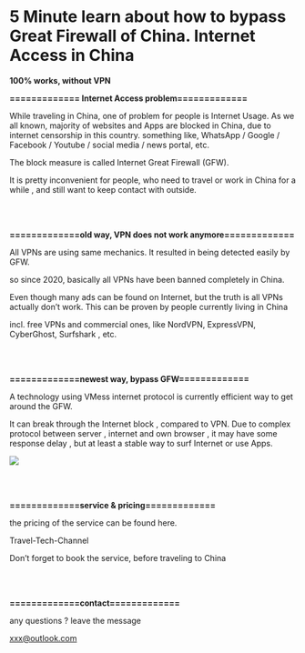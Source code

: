 # 5 Minute learn about how to bypass Great Firewall of China.    Internet Access in China

**100% works,  without VPN**

**============= Internet Access problem=============**

While traveling in China,  one of problem for people is Internet Usage. 
As we all known,  majority of websites and Apps are blocked in China, due to internet censorship in this country.
something like, WhatsApp / Google / Facebook / Youtube / social media / news portal,  etc. 

The block measure is called Internet Great Firewall (GFW).

It is pretty inconvenient for people,  who need to travel or work in China for a while ,  and still want to keep contact with outside. 

<br/><br/>

**=============old way, VPN does not work anymore=============**

All VPNs are using same mechanics.  It resulted in being detected easily by GFW.

so since 2020,  basically all VPNs have been banned completely in China.

Even though many ads can be found on Internet,  but the truth is all VPNs actually don’t work.
This can be proven by people currently living in China 

incl. free VPNs and commercial ones, like NordVPN,  ExpressVPN, CyberGhost, Surfshark ,  etc.  

<br/><br/>

**=============newest way,  bypass GFW=============**

A technology using VMess internet protocol is currently efficient way to get around the GFW.

It can break through the Internet block , compared to VPN.
Due to complex protocol between server , internet and own browser ,  it may have some response delay , 
but at least a stable way to surf Internet or use  Apps.

[<img src="https://res.cloudinary.com/dfzem0ogd/image/upload/v1582644949/03-games/001_e2paib.jpg">](https://cutt.ly/nr3dvA5)

<br/><br/>


**=============service & pricing=============**


the pricing of the service can be found here.	
	
Travel-Tech-Channel

Don’t forget to book the service, before traveling to China

<br/><br/>

**=============contact=============**

any questions ?  leave the message

xxx@outlook.com






